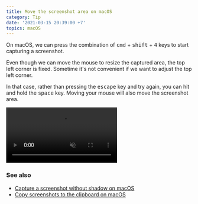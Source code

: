 ```yaml
---
title: Move the screenshot area on macOS
category: Tip
date: '2021-03-15 20:39:00 +7'
topics: macOS
---
```


On macOS, we can press the combination of <kbd>cmd</kbd> + <kbd>shift</kbd> + <kbd>4</kbd> keys to start capturing a screenshot.

Even though we can move the mouse to resize the captured area, the top left corner is fixed. Sometime it's not convenient if we want to adjust the top left corner.

In that case, rather than pressing the <kbd>escape</kbd> key and try again, you can hit and hold the <kbd>space</kbd> key. Moving your mouse will also move the screenshot area.

<video loop muted controls>
    <source src="/img/move-screenshot-area.mp4" type="video/mp4">
</video>

### See also

-   [Capture a screenshot without shadow on macOS](/capture-a-screenshot-without-shadow-on-macos.html)
-   [Copy screenshots to the clipboard on macOS](/copy-screenshots-to-the-clipboard-on-macos.html)

